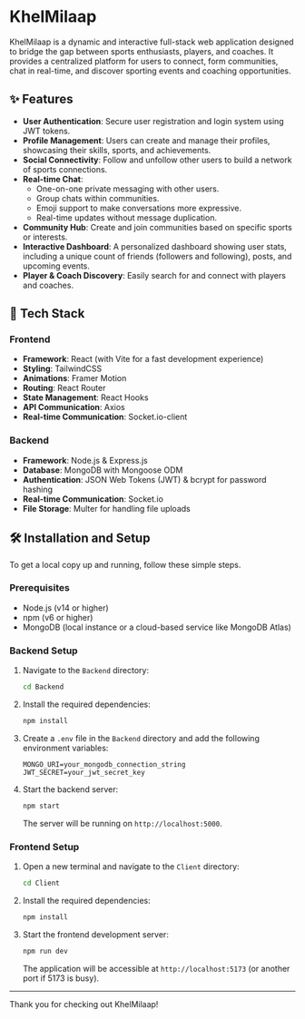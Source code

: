 # KhelMilaap

KhelMilaap is a dynamic and interactive full-stack web application designed to bridge the gap between sports enthusiasts, players, and coaches. It provides a centralized platform for users to connect, form communities, chat in real-time, and discover sporting events and coaching opportunities.

## ✨ Features

-   **User Authentication**: Secure user registration and login system using JWT tokens.
-   **Profile Management**: Users can create and manage their profiles, showcasing their skills, sports, and achievements.
-   **Social Connectivity**: Follow and unfollow other users to build a network of sports connections.
-   **Real-time Chat**:
    -   One-on-one private messaging with other users.
    -   Group chats within communities.
    -   Emoji support to make conversations more expressive.
    -   Real-time updates without message duplication.
-   **Community Hub**: Create and join communities based on specific sports or interests.
-   **Interactive Dashboard**: A personalized dashboard showing user stats, including a unique count of friends (followers and following), posts, and upcoming events.
-   **Player & Coach Discovery**: Easily search for and connect with players and coaches.

## 🚀 Tech Stack

### Frontend

-   **Framework**: React (with Vite for a fast development experience)
-   **Styling**: TailwindCSS
-   **Animations**: Framer Motion
-   **Routing**: React Router
-   **State Management**: React Hooks
-   **API Communication**: Axios
-   **Real-time Communication**: Socket.io-client

### Backend

-   **Framework**: Node.js & Express.js
-   **Database**: MongoDB with Mongoose ODM
-   **Authentication**: JSON Web Tokens (JWT) & bcrypt for password hashing
-   **Real-time Communication**: Socket.io
-   **File Storage**: Multer for handling file uploads

## 🛠️ Installation and Setup

To get a local copy up and running, follow these simple steps.

### Prerequisites

-   Node.js (v14 or higher)
-   npm (v6 or higher)
-   MongoDB (local instance or a cloud-based service like MongoDB Atlas)

### Backend Setup

1.  Navigate to the `Backend` directory:
    ```sh
    cd Backend
    ```
2.  Install the required dependencies:
    ```sh
    npm install
    ```
3.  Create a `.env` file in the `Backend` directory and add the following environment variables:
    ```
    MONGO_URI=your_mongodb_connection_string
    JWT_SECRET=your_jwt_secret_key
    ```
4.  Start the backend server:
    ```sh
    npm start
    ```
    The server will be running on `http://localhost:5000`.

### Frontend Setup

1.  Open a new terminal and navigate to the `Client` directory:
    ```sh
    cd Client
    ```
2.  Install the required dependencies:
    ```sh
    npm install
    ```
3.  Start the frontend development server:
    ```sh
    npm run dev
    ```
    The application will be accessible at `http://localhost:5173` (or another port if 5173 is busy).

---

Thank you for checking out KhelMilaap! 
